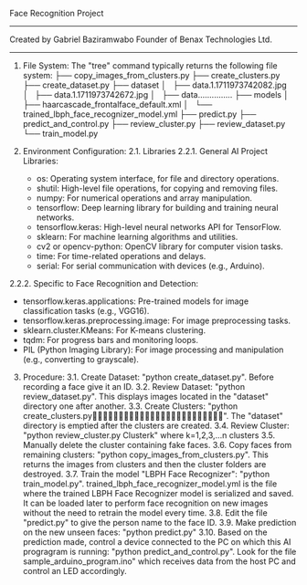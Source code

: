 Face Recognition Project
***************
Created by Gabriel Baziramwabo
Founder of Benax Technologies Ltd.
***************
1. File System:
The "tree" command typically returns the following file system:
├── copy_images_from_clusters.py
├── create_clusters.py
├── create_dataset.py
├── dataset
│   ├── data.1.1711973742082.jpg
│   ├── data.1.1711973742672.jpg
│   ├── data...............
├── models
│   ├── haarcascade_frontalface_default.xml
│   └── trained_lbph_face_recognizer_model.yml
├── predict.py
├── predict_and_control.py
├── review_cluster.py
├── review_dataset.py
└── train_model.py

3. Environment Configuration:
2.1. Libraries
2.2.1. General AI Project Libraries:
   - os: Operating system interface, for file and directory operations.
   - shutil: High-level file operations, for copying and removing files.
   - numpy: For numerical operations and array manipulation.
   - tensorflow: Deep learning library for building and training neural networks.
   - tensorflow.keras: High-level neural networks API for TensorFlow.
   - sklearn: For machine learning algorithms and utilities.
   - cv2 or opencv-python: OpenCV library for computer vision tasks.
   - time: For time-related operations and delays.
   - serial: For serial communication with devices (e.g., Arduino).

2.2.2. Specific to Face Recognition and Detection:
   - tensorflow.keras.applications: Pre-trained models for image classification tasks (e.g., VGG16).
   - tensorflow.keras.preprocessing.image: For image preprocessing tasks.
   - sklearn.cluster.KMeans: For K-means clustering.
   - tqdm: For progress bars and monitoring loops.
   - PIL (Python Imaging Library): For image processing and manipulation (e.g., converting to grayscale).

3. Procedure:
3.1. Create Dataset: "python create_dataset.py". Before recording a face give it an ID.
3.2. Review Dataset: "python review_dataset.py". This displays images located in the "dataset" directory one after another.
3.3. Create Clusters: "python create_clusters.py". The "dataset" directory is emptied after the clusters are created.
3.4. Review Cluster: "python review_cluster.py Clusterk" where k=1,2,3,...n clusters
3.5. Manually delete the cluster containing fake faces.
3.6. Copy faces from remaining clusters: "python copy_images_from_clusters.py". This returns the images from clusters and then the cluster folders are destroyed. 
3.7. Train the model "LBPH Face Recognizer": "python train_model.py". trained_lbph_face_recognizer_model.yml is the file where the trained LBPH Face Recognizer model is serialized and saved. It can be loaded later to perform face recognition on new images without the need to retrain the model every time.
3.8. Edit the file "predict.py" to give the person name to the face ID.
3.9. Make prediction on the new unseen faces: "python predict.py"
3.10. Based on the prediction made, control a device connected to the PC on which this AI progragram is running: "python predict_and_control.py". Look for the file sample_arduino_program.ino" which receives data from the host PC and control an LED accordingly.

